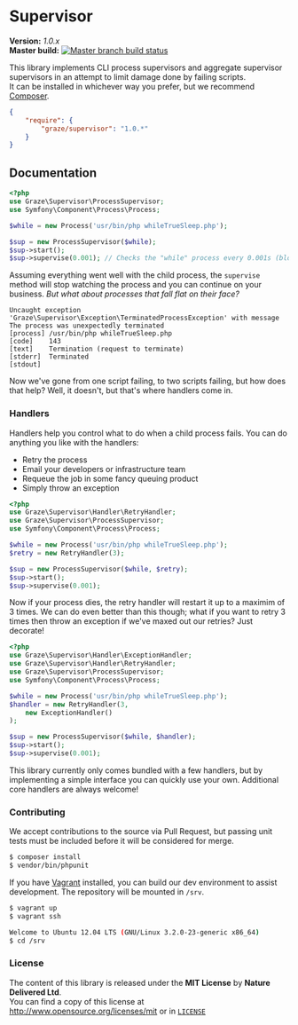 # Supervisor #

**Version:** *1.0.x*<br/>
**Master build:** [![Master branch build status][travis-master]][travis]

This library implements CLI process supervisors and aggregate supervisor
supervisors in an attempt to limit damage done by failing scripts.<br/>
It can be installed in whichever way you prefer, but we recommend [Composer][packagist].
```json
{
    "require": {
        "graze/supervisor": "1.0.*"
    }
}
```

## Documentation
```php
<?php
use Graze\Supervisor\ProcessSupervisor;
use Symfony\Component\Process\Process;

$while = new Process('usr/bin/php whileTrueSleep.php');

$sup = new ProcessSupervisor($while);
$sup->start();
$sup->supervise(0.001); // Checks the "while" process every 0.001s (blocking)
```

Assuming everything went well with the child process, the `supervise` method
will stop watching the process and you can continue on your business. *But what
about processes that fall flat on their face?*

```text
Uncaught exception 'Graze\Supervisor\Exception\TerminatedProcessException' with message
The process was unexpectedly terminated
[process] /usr/bin/php whileTrueSleep.php
[code]    143
[text]    Termination (request to terminate)
[stderr]  Terminated
[stdout]
```

Now we've gone from one script failing, to two scripts failing, but how does
that help? Well, it doesn't, but that's where handlers come in.

### Handlers
Handlers help you control what to do when a child process fails. You can do
anything you like with the handlers:
 - Retry the process
 - Email your developers or infrastructure team
 - Requeue the job in some fancy queuing product
 - Simply throw an exception

```php
<?php
use Graze\Supervisor\Handler\RetryHandler;
use Graze\Supervisor\ProcessSupervisor;
use Symfony\Component\Process\Process;

$while = new Process('usr/bin/php whileTrueSleep.php');
$retry = new RetryHandler(3);

$sup = new ProcessSupervisor($while, $retry);
$sup->start();
$sup->supervise(0.001);
```

Now if your process dies, the retry handler will restart it up to a maximim of 3
times. We can do even better than this though; what if you want to retry 3 times
then throw an exception if we've maxed out our retries? Just decorate!

```php
<?php
use Graze\Supervisor\Handler\ExceptionHandler;
use Graze\Supervisor\Handler\RetryHandler;
use Graze\Supervisor\ProcessSupervisor;
use Symfony\Component\Process\Process;

$while = new Process('usr/bin/php whileTrueSleep.php');
$handler = new RetryHandler(3,
    new ExceptionHandler()
);

$sup = new ProcessSupervisor($while, $handler);
$sup->start();
$sup->supervise(0.001);
```

This library currently only comes bundled with a few handlers, but by
implementing a simple interface you can quickly use your own. Additional core
handlers are always welcome!


### Contributing ###
We accept contributions to the source via Pull Request,
but passing unit tests must be included before it will be considered for merge.
```bash
$ composer install
$ vendor/bin/phpunit
```

If you have [Vagrant][vagrant] installed, you can build our dev environment to assist development.
The repository will be mounted in `/srv`.
```bash
$ vagrant up
$ vagrant ssh

Welcome to Ubuntu 12.04 LTS (GNU/Linux 3.2.0-23-generic x86_64)
$ cd /srv
```

### License ###
The content of this library is released under the **MIT License** by **Nature Delivered Ltd**.<br/>
You can find a copy of this license at http://www.opensource.org/licenses/mit or in [`LICENSE`][license]

<!-- Links -->
[travis]: https://travis-ci.org/graze/supervisor
[travis-master]: https://travis-ci.org/graze/supervisor.png?branch=master
[packagist]: https://packagist.org/packages/graze/supervisor
[vagrant]: http://vagrantup.com
[license]: /LICENSE
